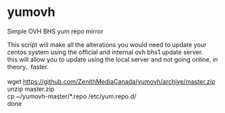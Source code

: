 # yumovh
Simple OVH BHS yum repo mirror

This script will make all the alterations you would need to update your centos system using the official and internal ovh bhs1 update server.<br />
this will allow you to update using the local server and not going online, in theory.. faster.
<br />
<br />
wget https://github.com/ZenithMediaCanada/yumovh/archive/master.zip <br />
unzip master.zip <br />
cp ~/yumovh-master/*.repo /etc/yum.repo.d/ <br />
done
